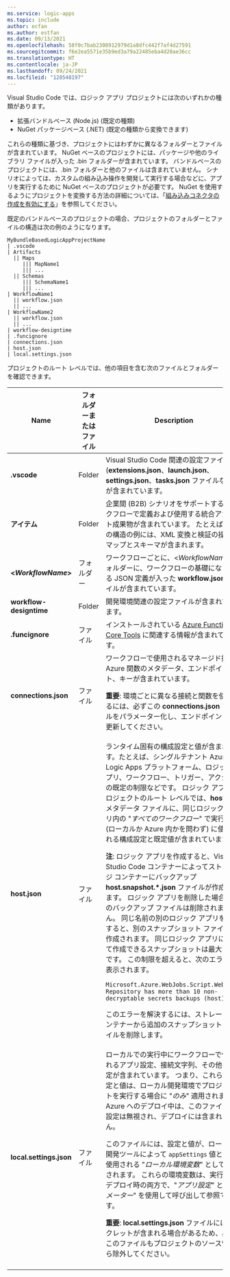 ```yaml
---
ms.service: logic-apps
ms.topic: include
author: ecfan
ms.author: estfan
ms.date: 09/13/2021
ms.openlocfilehash: 58f0c7bab2308912979d1a8dfc442f7af4d27591
ms.sourcegitcommit: f6e2ea5571e35b9ed3a79a22485eba4d20ae36cc
ms.translationtype: HT
ms.contentlocale: ja-JP
ms.lasthandoff: 09/24/2021
ms.locfileid: "128548197"
---
```

Visual Studio Code では、ロジック アプリ プロジェクトには次のいずれかの種類があります。

* 拡張バンドルベース (Node.js) (既定の種類)
* NuGet パッケージベース (.NET) (既定の種類から変換できます)

これらの種類に基づき、プロジェクトにはわずかに異なるフォルダーとファイルが含まれています。 NuGet ベースのプロジェクトには、パッケージや他のライブラリ ファイルが入った .bin フォルダーが含まれています。 バンドルベースのプロジェクトには、.bin フォルダーと他のファイルは含まれていません。 シナリオによっては、カスタムの組み込み操作を開発して実行する場合などに、アプリを実行するために NuGet ベースのプロジェクトが必要です。 NuGet を使用するようにプロジェクトを変換する方法の詳細については、「[組み込みコネクタの作成を有効にする](../articles/logic-apps/create-single-tenant-workflows-visual-studio-code.md#enable-built-in-connector-authoring)」を参照してください。

既定のバンドルベースのプロジェクトの場合、プロジェクトのフォルダーとファイルの構造は次の例のようになります。

```text
MyBundleBasedLogicAppProjectName
| .vscode
| Artifacts
  || Maps 
     ||| MapName1
     ||| ...
  || Schemas
     ||| SchemaName1
     ||| ...
| WorkflowName1
  || workflow.json
  || ...
| WorkflowName2
  || workflow.json
  || ...
| workflow-designtime
| .funcignore
| connections.json
| host.json
| local.settings.json
```

プロジェクトのルート レベルでは、他の項目を含む次のファイルとフォルダーを確認できます。

| Name | フォルダーまたはファイル | Description |
|------|----------------|-------------|
| **.vscode** | Folder | Visual Studio Code 関連の設定ファイル (**extensions.json**、**launch.json**、**settings.json**、**tasks.json** ファイルなど) が含まれています。 |
| **アイテム** | Folder | 企業間 (B2B) シナリオをサポートするワークフローで定義および使用する統合アカウント成果物が含まれています。 たとえば、この構造の例には、XML 変換と検証の操作のマップとスキーマが含まれます。 |
| **<*WorkflowName*>** | フォルダー | ワークフローごとに、<*WorkflowName*> フォルダーに、ワークフローの基礎になっている JSON 定義が入った **workflow.json** ファイルが含まれています。 |
| **workflow-designtime** | Folder | 開発環境関連の設定ファイルが含まれています。 |
| **.funcignore** | ファイル | インストールされている [Azure Functions Core Tools](../articles/azure-functions/functions-run-local.md) に関連する情報が含まれています。 |
| **connections.json** | ファイル | ワークフローで使用されるマネージド接続と Azure 関数のメタデータ、エンドポイント、キーが含まれています。 <p><p>**重要**: 環境ごとに異なる接続と関数を使用するには、必ずこの **connections.json** ファイルをパラメーター化し、エンドポイントを更新してください。 |
| **host.json** | ファイル | ランタイム固有の構成設定と値が含まれます。たとえば、シングルテナント Azure Logic Apps プラットフォーム、ロジック アプリ、ワークフロー、トリガー、アクションの既定の制限などです。 ロジック アプリ プロジェクトのルート レベルでは、**host.json** メタデータ ファイルに、同じロジック アプリ内の "*すべてのワークフロー*" で実行中 (ローカルか Azure 内かを問わず) に使用される構成設定と既定値が含まれています。 <p>**注**: ロジック アプリを作成すると、Visual Studio Code コンテナーによってストレージ コンテナーにバックアップ **host.snapshot.*.json** ファイルが作成されます。 ロジック アプリを削除した場合、このバックアップ ファイルは削除されません。 同じ名前の別のロジック アプリを作成すると、別のスナップショット ファイルが作成されます。 同じロジック アプリに対して作成できるスナップショットは最大 10 件です。 この制限を超えると、次のエラーが表示されます。 <p>`Microsoft.Azure.WebJobs.Script.WebHost: Repository has more than 10 non-decryptable secrets backups (host))` <p>このエラーを解決するには、ストレージ コンテナーから追加のスナップショット ファイルを削除します。 |
| **local.settings.json** | ファイル | ローカルでの実行中にワークフローで使用されるアプリ設定、接続文字列、その他の設定が含まれています。 つまり、これらの設定と値は、ローカル開発環境でプロジェクトを実行する場合に "*のみ*" 適用されます。 Azure へのデプロイ中は、このファイルと設定は無視され、デプロイには含まれません。 <p><p>このファイルには、設定と値が、ローカル開発ツールによって `appSettings` 値として使用される "*ローカル環境変数*" として格納されます。 これらの環境変数は、実行時とデプロイ時の両方で、"*アプリ設定*" と "*パラメーター*" を使用して呼び出して参照できます。 <p><p>**重要**: **local.settings.json** ファイルにはシークレットが含まれる場合があるため、必ずこのファイルもプロジェクトのソース管理から除外してください。 |
||||